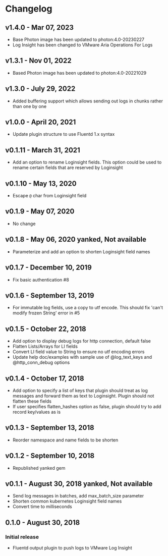 # Changelog

## v1.4.0 - Mar 07, 2023

* Base Photon image has been updated to photon:4.0-20230227
* Log Insight has been changed to VMware Aria Operations For Logs

## v1.3.1 - Nov 01, 2022

* Based Photon image has been updated to photon:4.0-20221029

## v1.3.0 - July 29, 2022

* Added buffering support which allows sending out logs in chunks rather than one by one 

## v1.0.0 - April 20, 2021

* Update plugin structure to use Fluentd 1.x syntax

## v0.1.11 - March 31, 2021

* Add an option to rename Loginsight fields. This option could be used to rename certain fields that are reserved by Loginsight

## v0.1.10 - May 13, 2020

* Escape `@` char from Loginsight field

## v0.1.9 - May 07, 2020

* No change

## v0.1.8 - May 06, 2020 yanked, Not available

* Parameterize and add an option to shorten Loginsight field names

## v0.1.7 - December 10, 2019

* Fix basic authentication #8

## v0.1.6 - September 13, 2019

* For immutable log fields, use a copy to utf encode. This should fix 'can't modify frozen String' error in #5

## v0.1.5 - October 22, 2018

* Add option to display debug logs for http connection, default false
* Flatten Lists/Arrays for LI fields
* Convert LI field value to String to ensure no utf encoding errors
* Update help doc/examples with sample use of @log_text_keys and @http_conn_debug options

## v0.1.4 - October 17, 2018

* Add option to specify a list of keys that plugin should treat as log messages and forward them as text to Loginsight. Plugin should not flatten these fields
* If user specifies flatten_hashes option as false, plugin should try to add record key/values as is

## v0.1.3 - September 13, 2018

* Reorder namespace and name fields to be shorten

## v0.1.2 - September 10, 2018

* Republished yanked gem

## v0.1.1 - August 30, 2018 yanked, Not available

* Send log messages in batches, add max_batch_size parameter
* Shorten common kubernetes Loginsight field names
* Convert time to milliseconds


## 0.1.0 - August 30, 2018

### Initial release

* Fluentd output plugin to push logs to VMware Log Insight

